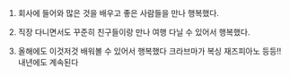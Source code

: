1. 회사에 들어와 많은 것을 배우고 좋은 사람들을 만나 행복했다.

2. 직장 다니면서도 꾸준히 친구들이랑 만나 여행 다닐 수 있어서 행복했다.

3. 올해에도 이것저것 배워볼 수 있어서 행복했다 크라브마가 복싱 재즈피아노 등등!! 내년에도 계속된다
